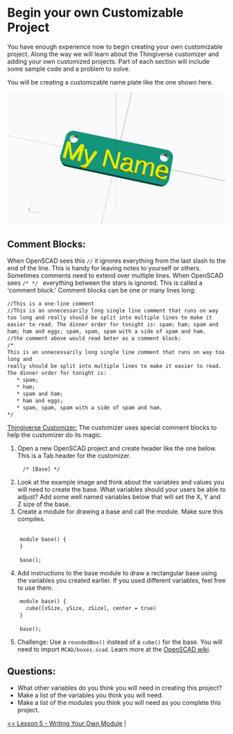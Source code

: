 # Begin your own Customizable Project
You have enough experience now to begin creating your own customizable project. Along the way we will learn about the Thingiverse customizer and adding your own customized projects. Part of each section will include some sample code and a problem to solve.

You will be creating a customizable name plate like the one shown here.

![Finished Product](./Lessons/Lesson_6_-_img_6.0.png)

## Comment Blocks:
When OpenSCAD sees this `//` it ignores everything from the last slash to the end of the line. This is handy for leaving notes to yourself or others. Sometimes comments need to extend over multiple lines. When OpenSCAD sees `/* */ ` everything between the stars is ignored. This is called a 'comment block.' Comment blocks can be one or many lines long:
```
//This is a one-line comment
//This is an unnecessarily long single line comment that runs on way too long and really should be split into multiple lines to make it easier to read. The dinner order for tonight is: spam; ham; spam and ham; ham and eggs; spam, spam, spam with a side of spam and ham. 
//the comment above would read beter as a comment block:
/*
This is an unnecessarily long single line comment that runs on way too long and 
really should be split into multiple lines to make it easier to read. 
The dinner order for tonight is: 
   * spam; 
   * ham; 
   * spam and ham; 
   * ham and eggs; 
   * spam, spam, spam with a side of spam and ham. 
*/
```

[Thingiverse Customizer:](http://customizer.makerbot.com/docs)
The customizer uses special comment blocks to help the customizer do its magic.

  1. Open a new OpenSCAD project and create header like the one below. This is a Tab header for the customizer.
```
     /* [Base] */
```
  2. Look at the example image and think about the variables and values you will need to create the base. What variables should your users be able to adjust? Add some well named variables below that will set the X, Y and Z size of the base.
  3. Create a module for drawing a base and call the module. Make sure this compiles.
```

    module base() {
    }

    base();
```
  4. Add instructions to the base module to draw a rectangular base using the variables you created earlier. If you used different variables, feel free to use them.


```
    module base() {
      cube([xSize, ySize, zSize], center = true)
    }

    base();
```
  5. Challenge: Use a `roundedBox()` instead of a `cube()` for the base. You will need to import `MCAD/boxes.scad`.  Learn more at the [OpenSCAD wiki](https://en.wikibooks.org/wiki/OpenSCAD_User_Manual/Libraries).

## Questions:
* What other variables do you think you will need in creating this project?
* Make a list of the variables you think you will need.
* Make a list of the modules you think you will need as you complete this project.

[<< Lesson 5 - Writing Your Own Module](./Lesson5_Writing_Module.md) |

